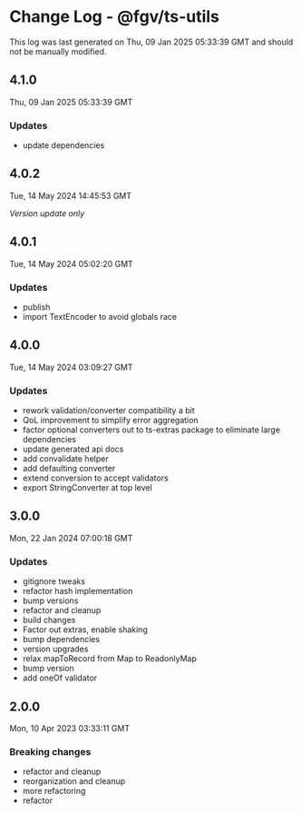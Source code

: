 # Change Log - @fgv/ts-utils

This log was last generated on Thu, 09 Jan 2025 05:33:39 GMT and should not be manually modified.

## 4.1.0
Thu, 09 Jan 2025 05:33:39 GMT

### Updates

- update dependencies

## 4.0.2
Tue, 14 May 2024 14:45:53 GMT

_Version update only_

## 4.0.1
Tue, 14 May 2024 05:02:20 GMT

### Updates

- publish
- import TextEncoder to avoid globals race

## 4.0.0
Tue, 14 May 2024 03:09:27 GMT

### Updates

- rework validation/converter compatibility a bit
- QoL improvement to simplify error aggregation
- factor optional converters out to ts-extras package to eliminate large dependencies
- update generated api docs
- add convalidate helper
- add defaulting converter
- extend conversion to accept validators
- export StringConverter at top level

## 3.0.0
Mon, 22 Jan 2024 07:00:18 GMT

### Updates

- gitignore tweaks
- refactor hash implementation
- bump versions
- refactor and cleanup
- build changes
- Factor out extras, enable shaking
- bump dependencies
- version upgrades
- relax mapToRecord from Map to ReadonlyMap
- bump version
- add oneOf validator

## 2.0.0
Mon, 10 Apr 2023 03:33:11 GMT

### Breaking changes

- refactor and cleanup
- reorganization and cleanup
- more refactoring
- refactor

